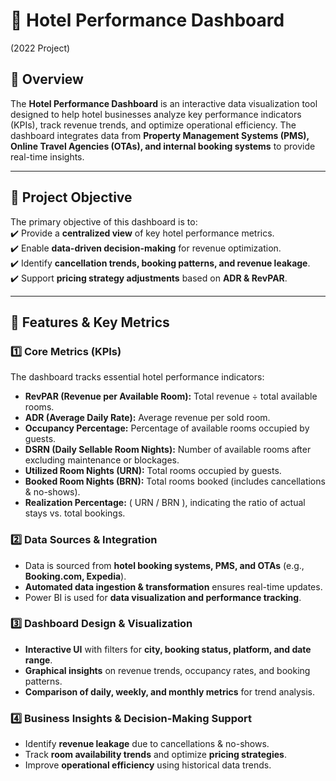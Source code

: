 # 🏨 Hotel Performance Dashboard
(2022 Project)  

## 📖 Overview  
The **Hotel Performance Dashboard** is an interactive data visualization tool designed to help hotel businesses analyze key performance indicators (KPIs), track revenue trends, and optimize operational efficiency. 
The dashboard integrates data from **Property Management Systems (PMS), Online Travel Agencies (OTAs), and internal booking systems** to provide real-time insights.  

---

## 🎯 **Project Objective**  

The primary objective of this dashboard is to:  
✔️ Provide a **centralized view** of key hotel performance metrics.  
✔️ Enable **data-driven decision-making** for revenue optimization.  
✔️ Identify **cancellation trends, booking patterns, and revenue leakage**.  
✔️ Support **pricing strategy adjustments** based on **ADR & RevPAR**.  

---

## 🚀 Features & Key Metrics  

### **1️⃣ Core Metrics (KPIs)**
The dashboard tracks essential hotel performance indicators:  

- **RevPAR (Revenue per Available Room):** Total revenue ÷ total available rooms.  
- **ADR (Average Daily Rate):** Average revenue per sold room.  
- **Occupancy Percentage:** Percentage of available rooms occupied by guests.  
- **DSRN (Daily Sellable Room Nights):** Number of available rooms after excluding maintenance or blockages.  
- **Utilized Room Nights (URN):** Total rooms occupied by guests.  
- **Booked Room Nights (BRN):** Total rooms booked (includes cancellations & no-shows).  
- **Realization Percentage:** \( URN / BRN \), indicating the ratio of actual stays vs. total bookings.  

### **2️⃣ Data Sources & Integration**  
- Data is sourced from **hotel booking systems, PMS, and OTAs** (e.g., **Booking.com, Expedia**).  
- **Automated data ingestion & transformation** ensures real-time updates.  
- Power BI is used for **data visualization and performance tracking**.  

### **3️⃣ Dashboard Design & Visualization**  
- **Interactive UI** with filters for **city, booking status, platform, and date range**.  
- **Graphical insights** on revenue trends, occupancy rates, and booking patterns.  
- **Comparison of daily, weekly, and monthly metrics** for trend analysis.  

### **4️⃣ Business Insights & Decision-Making Support**  
- Identify **revenue leakage** due to cancellations & no-shows.  
- Track **room availability trends** and optimize **pricing strategies**.  
- Improve **operational efficiency** using historical data trends.  
